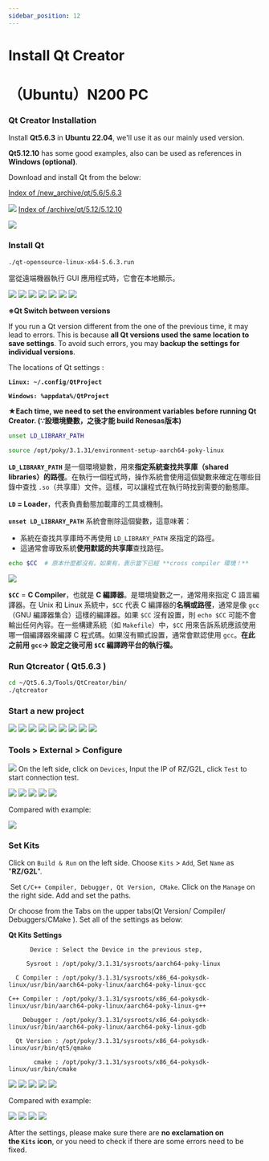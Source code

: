 ```yaml
---
sidebar_position: 12
---
```


# Install Qt Creator
# （Ubuntu）N200 PC

### **Qt Creator Installation**

Install **Qt5.6.3** in **Ubuntu 22.04**, we'll use it as our mainly used version.

**Qt5.12.10** has some good examples, also can be used as references in **Windows (optional)**.

Download and install Qt from the below:

[Index of /new_archive/qt/5.6/5.6.3](https://download.qt.io/new_archive/qt/5.6/5.6.3/)

![](../img/q02_01.png)
[Index of /archive/qt/5.12/5.12.10](https://download.qt.io/archive/qt/5.12/5.12.10/)

![](../img/q02_02.png)
### Install Qt

```bash
./qt-opensource-linux-x64-5.6.3.run
```

當從遠端機器執行 GUI 應用程式時，它會在本地顯示。

![](../img/q02_07.png)
![](../img/q02_08.png)
![](../img/q02_09.png)
![](../img/q02_10.png)
![](../img/q02_11.png)
![](../img/q02_12.png)
![](../img/q02_13.png)

**※Qt Switch between versions**

If you run a Qt version different from the one of the previous time, it may lead to errors. This is because **all Qt versions used the same location to save settings**. To avoid such errors, you may **backup the settings for individual versions**.

The locations of Qt settings :

**`Linux: ~/.config/QtProject`**

**`Windows: %appdata%/QtProject`**

**★Each time,  we need to set the environment variables before running Qt Creator. (∵設環境變數，之後才能 build Renesas版本)**

```bash
unset LD_LIBRARY_PATH

source /opt/poky/3.1.31/environment-setup-aarch64-poky-linux
```

**`LD_LIBRARY_PATH`** 是一個環境變數，用來**指定系統查找共享庫（shared libraries）的路徑**。在執行一個程式時，操作系統會使用這個變數來確定在哪些目錄中查找 `.so`（共享庫）文件。這樣，可以讓程式在執行時找到需要的動態庫。

**`LD` = Loader**，代表負責動態加載庫的工具或機制。

**`unset LD_LIBRARY_PATH`** 系統會刪除這個變數，這意味著：

- 系統在查找共享庫時不再使用 `LD_LIBRARY_PATH` 來指定的路徑。
- 這通常會導致系統**使用默認的共享庫**查找路徑。

```bash
echo $CC  # 原本什麼都沒有。如果有，表示當下已經 **cross compiler 環境！**
```

![](../img/q02_14.png)

**`$CC`** = **C Compiler**，也就是 **C 編譯器**。是環境變數之一，通常用來指定 C 語言編譯器。在 Unix 和 Linux 系統中，`$CC` 代表 C 編譯器的**名稱或路徑**，通常是像 `gcc`（GNU 編譯器集合）這樣的編譯器。如果 `$CC` 沒有設置，則 `echo $CC` 可能不會輸出任何內容。在一些構建系統（如 `Makefile`）中，`$CC` 用來告訴系統應該使用哪一個編譯器來編譯 C 程式碼。如果沒有顯式設置，通常會默認使用 `gcc`。**在此之前用 `gcc`→ 設定之後可用 `$CC` 編譯跨平台的執行檔。**

### Run Qtcreator ( Qt5.6.3 )

```bash
cd ~/Qt5.6.3/Tools/QtCreator/bin/
./qtcreator
```

### **Start a new project**

![](../img/q02_15.png)
![](../img/q02_16.png)
![](../img/q02_17.png)
![](../img/q02_18.png)
![](../img/q02_19.png)
![](../img/q02_20.png)
![](../img/q02_21.png)
![](../img/q02_22.png)
![](../img/q02_23.png)

### **Tools > External > Configure**

![](../img/q02_24.png)
On the left side, click on `Devices`, Input the IP of RZ/G2L, click `Test` to start connection test.

![](../img/q02_25.png)
![](../img/q02_26.png)
![](../img/q02_27.png)
![](../img/q02_28.png)
![](../img/q02_29.png)

Compared with example:

![](../img/q02_30.png)
### **Set Kits**

Click on `Build & Run` on the left side. Choose `Kits` > `Add`, Set `Name` as "**RZ/G2L**".

 Set `C/C++ Compiler, Debugger, Qt Version, CMake`. Click on the `Manage` on the right side. Add and set the paths. 

Or choose from the Tabs on the upper tabs(Qt Version/ Compiler/ Debuggers/CMake ). Set all of the settings as below:

**Qt Kits Settings**

```
      Device : Select the Device in the previous step,

     Sysroot : /opt/poky/3.1.31/sysroots/aarch64-poky-linux

  C Compiler : /opt/poky/3.1.31/sysroots/x86_64-pokysdk-linux/usr/bin/aarch64-poky-linux/aarch64-poky-linux-gcc

C++ Compiler : /opt/poky/3.1.31/sysroots/x86_64-pokysdk-linux/usr/bin/aarch64-poky-linux/aarch64-poky-linux-g++

    Debugger : /opt/poky/3.1.31/sysroots/x86_64-pokysdk-linux/usr/bin/aarch64-poky-linux/aarch64-poky-linux-gdb

  Qt Version : /opt/poky/3.1.31/sysroots/x86_64-pokysdk-linux/usr/bin/qt5/qmake

       cmake : /opt/poky/3.1.31/sysroots/x86_64-pokysdk-linux/usr/bin/cmake
```

![](../img/q02_31.png)
![](../img/q02_32.png)
![](../img/q02_33.png)
![](../img/q02_34.png)
![](../img/q02_35.png)

Compared with example:

![](../img/q02_36.png)
![](../img/q02_37.png)
![](../img/q02_38.png)
![](../img/q02_39.png)

After the settings, please make sure there are **no exclamation on the `Kits` icon**, or you need to check if there are some errors need to be fixed.